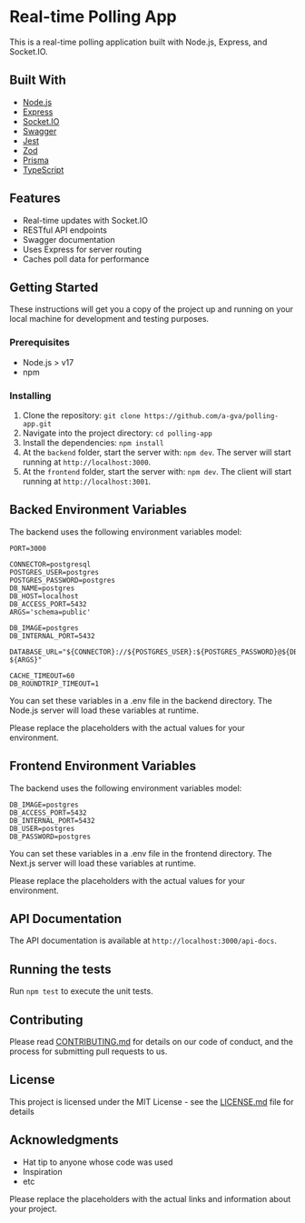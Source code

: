 # Real-time Polling App

This is a real-time polling application built with Node.js, Express, and Socket.IO.

## Built With

- [Node.js](https://nodejs.org/)
- [Express](https://expressjs.com/)
- [Socket.IO](https://socket.io/)
- [Swagger](https://swagger.io/)
- [Jest](https://jestjs.io/)
- [Zod](https://github.com/colinhacks/zod)
- [Prisma](https://www.prisma.io/)
- [TypeScript](https://www.typescriptlang.org/)

## Features

- Real-time updates with Socket.IO
- RESTful API endpoints
- Swagger documentation
- Uses Express for server routing
- Caches poll data for performance

## Getting Started

These instructions will get you a copy of the project up and running on your local machine for development and testing purposes.

### Prerequisites

- Node.js > v17
- npm

### Installing

1. Clone the repository: `git clone https://github.com/a-gva/polling-app.git`
2. Navigate into the project directory: `cd polling-app`
3. Install the dependencies: `npm install`
4. At the `backend` folder, start the server with: `npm dev`. The server will start running at `http://localhost:3000`.
5. At the `frontend` folder, start the server with: `npm dev`. The client will start running at `http://localhost:3001`.

## Backed Environment Variables

The backend uses the following environment variables model:

```properties
PORT=3000

CONNECTOR=postgresql
POSTGRES_USER=postgres
POSTGRES_PASSWORD=postgres
DB_NAME=postgres
DB_HOST=localhost
DB_ACCESS_PORT=5432
ARGS='schema=public'

DB_IMAGE=postgres
DB_INTERNAL_PORT=5432

DATABASE_URL="${CONNECTOR}://${POSTGRES_USER}:${POSTGRES_PASSWORD}@${DB_HOST}:${DB_ACCESS_PORT}/${DB_NAME}?${ARGS}"

CACHE_TIMEOUT=60
DB_ROUNDTRIP_TIMEOUT=1
```

You can set these variables in a .env file in the backend directory. The Node.js server will load these variables at runtime.

Please replace the placeholders with the actual values for your environment.

## Frontend Environment Variables

The backend uses the following environment variables model:

```properties
DB_IMAGE=postgres
DB_ACCESS_PORT=5432
DB_INTERNAL_PORT=5432
DB_USER=postgres
DB_PASSWORD=postgres
```

You can set these variables in a .env file in the frontend directory. The Next.js server will load these variables at runtime.

Please replace the placeholders with the actual values for your environment.

## API Documentation

The API documentation is available at `http://localhost:3000/api-docs`.

## Running the tests

Run `npm test` to execute the unit tests.

## Contributing

Please read [CONTRIBUTING.md](https://gist.github.com/PurpleBooth/b24679402957c63ec426) for details on our code of conduct, and the process for submitting pull requests to us.

## License

This project is licensed under the MIT License - see the [LICENSE.md](LICENSE.md) file for details

## Acknowledgments

- Hat tip to anyone whose code was used
- Inspiration
- etc

Please replace the placeholders with the actual links and information about your project.
